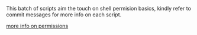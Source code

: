 This batch of scripts aim the touch on shell permision basics, kindly refer to commit messages for more info on each script. 
<p><a href='http://linuxcommand.org/lc3_lts0090.php'>more info on permissions</a></p>
